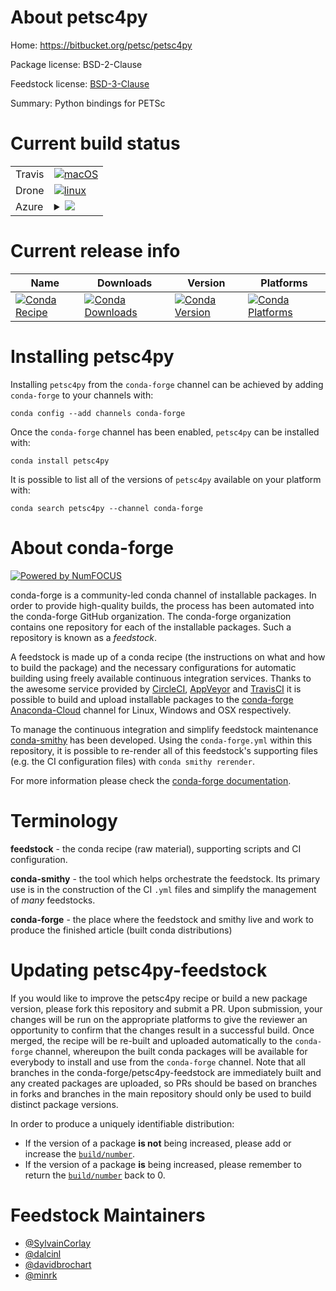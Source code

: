 About petsc4py
==============

Home: https://bitbucket.org/petsc/petsc4py

Package license: BSD-2-Clause

Feedstock license: [BSD-3-Clause](https://github.com/conda-forge/petsc4py-feedstock/blob/master/LICENSE.txt)

Summary: Python bindings for PETSc

Current build status
====================


<table><tr>
    <td>Travis</td>
    <td>
      <a href="https://travis-ci.com/conda-forge/petsc4py-feedstock">
        <img alt="macOS" src="https://img.shields.io/travis/com/conda-forge/petsc4py-feedstock/master.svg?label=macOS">
      </a>
    </td>
  </tr><tr>
    <td>Drone</td>
    <td>
      <a href="https://cloud.drone.io/conda-forge/petsc4py-feedstock">
        <img alt="linux" src="https://img.shields.io/drone/build/conda-forge/petsc4py-feedstock/master.svg?label=Linux">
      </a>
    </td>
  </tr>
    
  <tr>
    <td>Azure</td>
    <td>
      <details>
        <summary>
          <a href="https://dev.azure.com/conda-forge/feedstock-builds/_build/latest?definitionId=772&branchName=master">
            <img src="https://dev.azure.com/conda-forge/feedstock-builds/_apis/build/status/petsc4py-feedstock?branchName=master">
          </a>
        </summary>
        <table>
          <thead><tr><th>Variant</th><th>Status</th></tr></thead>
          <tbody><tr>
              <td>linux_64_mpimpichnumpy1.17python3.6.____cpython</td>
              <td>
                <a href="https://dev.azure.com/conda-forge/feedstock-builds/_build/latest?definitionId=772&branchName=master">
                  <img src="https://dev.azure.com/conda-forge/feedstock-builds/_apis/build/status/petsc4py-feedstock?branchName=master&jobName=linux&configuration=linux_64_mpimpichnumpy1.17python3.6.____cpython" alt="variant">
                </a>
              </td>
            </tr><tr>
              <td>linux_64_mpimpichnumpy1.17python3.7.____cpython</td>
              <td>
                <a href="https://dev.azure.com/conda-forge/feedstock-builds/_build/latest?definitionId=772&branchName=master">
                  <img src="https://dev.azure.com/conda-forge/feedstock-builds/_apis/build/status/petsc4py-feedstock?branchName=master&jobName=linux&configuration=linux_64_mpimpichnumpy1.17python3.7.____cpython" alt="variant">
                </a>
              </td>
            </tr><tr>
              <td>linux_64_mpimpichnumpy1.17python3.8.____cpython</td>
              <td>
                <a href="https://dev.azure.com/conda-forge/feedstock-builds/_build/latest?definitionId=772&branchName=master">
                  <img src="https://dev.azure.com/conda-forge/feedstock-builds/_apis/build/status/petsc4py-feedstock?branchName=master&jobName=linux&configuration=linux_64_mpimpichnumpy1.17python3.8.____cpython" alt="variant">
                </a>
              </td>
            </tr><tr>
              <td>linux_64_mpimpichnumpy1.18python3.6.____73_pypy</td>
              <td>
                <a href="https://dev.azure.com/conda-forge/feedstock-builds/_build/latest?definitionId=772&branchName=master">
                  <img src="https://dev.azure.com/conda-forge/feedstock-builds/_apis/build/status/petsc4py-feedstock?branchName=master&jobName=linux&configuration=linux_64_mpimpichnumpy1.18python3.6.____73_pypy" alt="variant">
                </a>
              </td>
            </tr><tr>
              <td>linux_64_mpimpichnumpy1.19python3.7.____73_pypy</td>
              <td>
                <a href="https://dev.azure.com/conda-forge/feedstock-builds/_build/latest?definitionId=772&branchName=master">
                  <img src="https://dev.azure.com/conda-forge/feedstock-builds/_apis/build/status/petsc4py-feedstock?branchName=master&jobName=linux&configuration=linux_64_mpimpichnumpy1.19python3.7.____73_pypy" alt="variant">
                </a>
              </td>
            </tr><tr>
              <td>linux_64_mpimpichnumpy1.19python3.9.____cpython</td>
              <td>
                <a href="https://dev.azure.com/conda-forge/feedstock-builds/_build/latest?definitionId=772&branchName=master">
                  <img src="https://dev.azure.com/conda-forge/feedstock-builds/_apis/build/status/petsc4py-feedstock?branchName=master&jobName=linux&configuration=linux_64_mpimpichnumpy1.19python3.9.____cpython" alt="variant">
                </a>
              </td>
            </tr><tr>
              <td>linux_64_mpiopenmpinumpy1.17python3.6.____cpython</td>
              <td>
                <a href="https://dev.azure.com/conda-forge/feedstock-builds/_build/latest?definitionId=772&branchName=master">
                  <img src="https://dev.azure.com/conda-forge/feedstock-builds/_apis/build/status/petsc4py-feedstock?branchName=master&jobName=linux&configuration=linux_64_mpiopenmpinumpy1.17python3.6.____cpython" alt="variant">
                </a>
              </td>
            </tr><tr>
              <td>linux_64_mpiopenmpinumpy1.17python3.7.____cpython</td>
              <td>
                <a href="https://dev.azure.com/conda-forge/feedstock-builds/_build/latest?definitionId=772&branchName=master">
                  <img src="https://dev.azure.com/conda-forge/feedstock-builds/_apis/build/status/petsc4py-feedstock?branchName=master&jobName=linux&configuration=linux_64_mpiopenmpinumpy1.17python3.7.____cpython" alt="variant">
                </a>
              </td>
            </tr><tr>
              <td>linux_64_mpiopenmpinumpy1.17python3.8.____cpython</td>
              <td>
                <a href="https://dev.azure.com/conda-forge/feedstock-builds/_build/latest?definitionId=772&branchName=master">
                  <img src="https://dev.azure.com/conda-forge/feedstock-builds/_apis/build/status/petsc4py-feedstock?branchName=master&jobName=linux&configuration=linux_64_mpiopenmpinumpy1.17python3.8.____cpython" alt="variant">
                </a>
              </td>
            </tr><tr>
              <td>linux_64_mpiopenmpinumpy1.18python3.6.____73_pypy</td>
              <td>
                <a href="https://dev.azure.com/conda-forge/feedstock-builds/_build/latest?definitionId=772&branchName=master">
                  <img src="https://dev.azure.com/conda-forge/feedstock-builds/_apis/build/status/petsc4py-feedstock?branchName=master&jobName=linux&configuration=linux_64_mpiopenmpinumpy1.18python3.6.____73_pypy" alt="variant">
                </a>
              </td>
            </tr><tr>
              <td>linux_64_mpiopenmpinumpy1.19python3.7.____73_pypy</td>
              <td>
                <a href="https://dev.azure.com/conda-forge/feedstock-builds/_build/latest?definitionId=772&branchName=master">
                  <img src="https://dev.azure.com/conda-forge/feedstock-builds/_apis/build/status/petsc4py-feedstock?branchName=master&jobName=linux&configuration=linux_64_mpiopenmpinumpy1.19python3.7.____73_pypy" alt="variant">
                </a>
              </td>
            </tr><tr>
              <td>linux_64_mpiopenmpinumpy1.19python3.9.____cpython</td>
              <td>
                <a href="https://dev.azure.com/conda-forge/feedstock-builds/_build/latest?definitionId=772&branchName=master">
                  <img src="https://dev.azure.com/conda-forge/feedstock-builds/_apis/build/status/petsc4py-feedstock?branchName=master&jobName=linux&configuration=linux_64_mpiopenmpinumpy1.19python3.9.____cpython" alt="variant">
                </a>
              </td>
            </tr><tr>
              <td>linux_aarch64_mpimpichnumpy1.17python3.6.____cpython</td>
              <td>
                <a href="https://dev.azure.com/conda-forge/feedstock-builds/_build/latest?definitionId=772&branchName=master">
                  <img src="https://dev.azure.com/conda-forge/feedstock-builds/_apis/build/status/petsc4py-feedstock?branchName=master&jobName=linux&configuration=linux_aarch64_mpimpichnumpy1.17python3.6.____cpython" alt="variant">
                </a>
              </td>
            </tr><tr>
              <td>linux_aarch64_mpimpichnumpy1.17python3.7.____cpython</td>
              <td>
                <a href="https://dev.azure.com/conda-forge/feedstock-builds/_build/latest?definitionId=772&branchName=master">
                  <img src="https://dev.azure.com/conda-forge/feedstock-builds/_apis/build/status/petsc4py-feedstock?branchName=master&jobName=linux&configuration=linux_aarch64_mpimpichnumpy1.17python3.7.____cpython" alt="variant">
                </a>
              </td>
            </tr><tr>
              <td>linux_aarch64_mpimpichnumpy1.17python3.8.____cpython</td>
              <td>
                <a href="https://dev.azure.com/conda-forge/feedstock-builds/_build/latest?definitionId=772&branchName=master">
                  <img src="https://dev.azure.com/conda-forge/feedstock-builds/_apis/build/status/petsc4py-feedstock?branchName=master&jobName=linux&configuration=linux_aarch64_mpimpichnumpy1.17python3.8.____cpython" alt="variant">
                </a>
              </td>
            </tr><tr>
              <td>linux_aarch64_mpimpichnumpy1.18python3.6.____73_pypy</td>
              <td>
                <a href="https://dev.azure.com/conda-forge/feedstock-builds/_build/latest?definitionId=772&branchName=master">
                  <img src="https://dev.azure.com/conda-forge/feedstock-builds/_apis/build/status/petsc4py-feedstock?branchName=master&jobName=linux&configuration=linux_aarch64_mpimpichnumpy1.18python3.6.____73_pypy" alt="variant">
                </a>
              </td>
            </tr><tr>
              <td>linux_aarch64_mpimpichnumpy1.19python3.7.____73_pypy</td>
              <td>
                <a href="https://dev.azure.com/conda-forge/feedstock-builds/_build/latest?definitionId=772&branchName=master">
                  <img src="https://dev.azure.com/conda-forge/feedstock-builds/_apis/build/status/petsc4py-feedstock?branchName=master&jobName=linux&configuration=linux_aarch64_mpimpichnumpy1.19python3.7.____73_pypy" alt="variant">
                </a>
              </td>
            </tr><tr>
              <td>linux_aarch64_mpimpichnumpy1.19python3.9.____cpython</td>
              <td>
                <a href="https://dev.azure.com/conda-forge/feedstock-builds/_build/latest?definitionId=772&branchName=master">
                  <img src="https://dev.azure.com/conda-forge/feedstock-builds/_apis/build/status/petsc4py-feedstock?branchName=master&jobName=linux&configuration=linux_aarch64_mpimpichnumpy1.19python3.9.____cpython" alt="variant">
                </a>
              </td>
            </tr><tr>
              <td>linux_aarch64_mpiopenmpinumpy1.17python3.6.____cpython</td>
              <td>
                <a href="https://dev.azure.com/conda-forge/feedstock-builds/_build/latest?definitionId=772&branchName=master">
                  <img src="https://dev.azure.com/conda-forge/feedstock-builds/_apis/build/status/petsc4py-feedstock?branchName=master&jobName=linux&configuration=linux_aarch64_mpiopenmpinumpy1.17python3.6.____cpython" alt="variant">
                </a>
              </td>
            </tr><tr>
              <td>linux_aarch64_mpiopenmpinumpy1.17python3.7.____cpython</td>
              <td>
                <a href="https://dev.azure.com/conda-forge/feedstock-builds/_build/latest?definitionId=772&branchName=master">
                  <img src="https://dev.azure.com/conda-forge/feedstock-builds/_apis/build/status/petsc4py-feedstock?branchName=master&jobName=linux&configuration=linux_aarch64_mpiopenmpinumpy1.17python3.7.____cpython" alt="variant">
                </a>
              </td>
            </tr><tr>
              <td>linux_aarch64_mpiopenmpinumpy1.17python3.8.____cpython</td>
              <td>
                <a href="https://dev.azure.com/conda-forge/feedstock-builds/_build/latest?definitionId=772&branchName=master">
                  <img src="https://dev.azure.com/conda-forge/feedstock-builds/_apis/build/status/petsc4py-feedstock?branchName=master&jobName=linux&configuration=linux_aarch64_mpiopenmpinumpy1.17python3.8.____cpython" alt="variant">
                </a>
              </td>
            </tr><tr>
              <td>linux_aarch64_mpiopenmpinumpy1.18python3.6.____73_pypy</td>
              <td>
                <a href="https://dev.azure.com/conda-forge/feedstock-builds/_build/latest?definitionId=772&branchName=master">
                  <img src="https://dev.azure.com/conda-forge/feedstock-builds/_apis/build/status/petsc4py-feedstock?branchName=master&jobName=linux&configuration=linux_aarch64_mpiopenmpinumpy1.18python3.6.____73_pypy" alt="variant">
                </a>
              </td>
            </tr><tr>
              <td>linux_aarch64_mpiopenmpinumpy1.19python3.7.____73_pypy</td>
              <td>
                <a href="https://dev.azure.com/conda-forge/feedstock-builds/_build/latest?definitionId=772&branchName=master">
                  <img src="https://dev.azure.com/conda-forge/feedstock-builds/_apis/build/status/petsc4py-feedstock?branchName=master&jobName=linux&configuration=linux_aarch64_mpiopenmpinumpy1.19python3.7.____73_pypy" alt="variant">
                </a>
              </td>
            </tr><tr>
              <td>linux_aarch64_mpiopenmpinumpy1.19python3.9.____cpython</td>
              <td>
                <a href="https://dev.azure.com/conda-forge/feedstock-builds/_build/latest?definitionId=772&branchName=master">
                  <img src="https://dev.azure.com/conda-forge/feedstock-builds/_apis/build/status/petsc4py-feedstock?branchName=master&jobName=linux&configuration=linux_aarch64_mpiopenmpinumpy1.19python3.9.____cpython" alt="variant">
                </a>
              </td>
            </tr><tr>
              <td>linux_ppc64le_mpimpichnumpy1.17python3.6.____cpython</td>
              <td>
                <a href="https://dev.azure.com/conda-forge/feedstock-builds/_build/latest?definitionId=772&branchName=master">
                  <img src="https://dev.azure.com/conda-forge/feedstock-builds/_apis/build/status/petsc4py-feedstock?branchName=master&jobName=linux&configuration=linux_ppc64le_mpimpichnumpy1.17python3.6.____cpython" alt="variant">
                </a>
              </td>
            </tr><tr>
              <td>linux_ppc64le_mpimpichnumpy1.17python3.7.____cpython</td>
              <td>
                <a href="https://dev.azure.com/conda-forge/feedstock-builds/_build/latest?definitionId=772&branchName=master">
                  <img src="https://dev.azure.com/conda-forge/feedstock-builds/_apis/build/status/petsc4py-feedstock?branchName=master&jobName=linux&configuration=linux_ppc64le_mpimpichnumpy1.17python3.7.____cpython" alt="variant">
                </a>
              </td>
            </tr><tr>
              <td>linux_ppc64le_mpimpichnumpy1.17python3.8.____cpython</td>
              <td>
                <a href="https://dev.azure.com/conda-forge/feedstock-builds/_build/latest?definitionId=772&branchName=master">
                  <img src="https://dev.azure.com/conda-forge/feedstock-builds/_apis/build/status/petsc4py-feedstock?branchName=master&jobName=linux&configuration=linux_ppc64le_mpimpichnumpy1.17python3.8.____cpython" alt="variant">
                </a>
              </td>
            </tr><tr>
              <td>linux_ppc64le_mpimpichnumpy1.18python3.6.____73_pypy</td>
              <td>
                <a href="https://dev.azure.com/conda-forge/feedstock-builds/_build/latest?definitionId=772&branchName=master">
                  <img src="https://dev.azure.com/conda-forge/feedstock-builds/_apis/build/status/petsc4py-feedstock?branchName=master&jobName=linux&configuration=linux_ppc64le_mpimpichnumpy1.18python3.6.____73_pypy" alt="variant">
                </a>
              </td>
            </tr><tr>
              <td>linux_ppc64le_mpimpichnumpy1.19python3.7.____73_pypy</td>
              <td>
                <a href="https://dev.azure.com/conda-forge/feedstock-builds/_build/latest?definitionId=772&branchName=master">
                  <img src="https://dev.azure.com/conda-forge/feedstock-builds/_apis/build/status/petsc4py-feedstock?branchName=master&jobName=linux&configuration=linux_ppc64le_mpimpichnumpy1.19python3.7.____73_pypy" alt="variant">
                </a>
              </td>
            </tr><tr>
              <td>linux_ppc64le_mpimpichnumpy1.19python3.9.____cpython</td>
              <td>
                <a href="https://dev.azure.com/conda-forge/feedstock-builds/_build/latest?definitionId=772&branchName=master">
                  <img src="https://dev.azure.com/conda-forge/feedstock-builds/_apis/build/status/petsc4py-feedstock?branchName=master&jobName=linux&configuration=linux_ppc64le_mpimpichnumpy1.19python3.9.____cpython" alt="variant">
                </a>
              </td>
            </tr><tr>
              <td>linux_ppc64le_mpiopenmpinumpy1.17python3.6.____cpython</td>
              <td>
                <a href="https://dev.azure.com/conda-forge/feedstock-builds/_build/latest?definitionId=772&branchName=master">
                  <img src="https://dev.azure.com/conda-forge/feedstock-builds/_apis/build/status/petsc4py-feedstock?branchName=master&jobName=linux&configuration=linux_ppc64le_mpiopenmpinumpy1.17python3.6.____cpython" alt="variant">
                </a>
              </td>
            </tr><tr>
              <td>linux_ppc64le_mpiopenmpinumpy1.17python3.7.____cpython</td>
              <td>
                <a href="https://dev.azure.com/conda-forge/feedstock-builds/_build/latest?definitionId=772&branchName=master">
                  <img src="https://dev.azure.com/conda-forge/feedstock-builds/_apis/build/status/petsc4py-feedstock?branchName=master&jobName=linux&configuration=linux_ppc64le_mpiopenmpinumpy1.17python3.7.____cpython" alt="variant">
                </a>
              </td>
            </tr><tr>
              <td>linux_ppc64le_mpiopenmpinumpy1.17python3.8.____cpython</td>
              <td>
                <a href="https://dev.azure.com/conda-forge/feedstock-builds/_build/latest?definitionId=772&branchName=master">
                  <img src="https://dev.azure.com/conda-forge/feedstock-builds/_apis/build/status/petsc4py-feedstock?branchName=master&jobName=linux&configuration=linux_ppc64le_mpiopenmpinumpy1.17python3.8.____cpython" alt="variant">
                </a>
              </td>
            </tr><tr>
              <td>linux_ppc64le_mpiopenmpinumpy1.18python3.6.____73_pypy</td>
              <td>
                <a href="https://dev.azure.com/conda-forge/feedstock-builds/_build/latest?definitionId=772&branchName=master">
                  <img src="https://dev.azure.com/conda-forge/feedstock-builds/_apis/build/status/petsc4py-feedstock?branchName=master&jobName=linux&configuration=linux_ppc64le_mpiopenmpinumpy1.18python3.6.____73_pypy" alt="variant">
                </a>
              </td>
            </tr><tr>
              <td>linux_ppc64le_mpiopenmpinumpy1.19python3.7.____73_pypy</td>
              <td>
                <a href="https://dev.azure.com/conda-forge/feedstock-builds/_build/latest?definitionId=772&branchName=master">
                  <img src="https://dev.azure.com/conda-forge/feedstock-builds/_apis/build/status/petsc4py-feedstock?branchName=master&jobName=linux&configuration=linux_ppc64le_mpiopenmpinumpy1.19python3.7.____73_pypy" alt="variant">
                </a>
              </td>
            </tr><tr>
              <td>linux_ppc64le_mpiopenmpinumpy1.19python3.9.____cpython</td>
              <td>
                <a href="https://dev.azure.com/conda-forge/feedstock-builds/_build/latest?definitionId=772&branchName=master">
                  <img src="https://dev.azure.com/conda-forge/feedstock-builds/_apis/build/status/petsc4py-feedstock?branchName=master&jobName=linux&configuration=linux_ppc64le_mpiopenmpinumpy1.19python3.9.____cpython" alt="variant">
                </a>
              </td>
            </tr><tr>
              <td>osx_64_mpimpichnumpy1.17python3.6.____cpython</td>
              <td>
                <a href="https://dev.azure.com/conda-forge/feedstock-builds/_build/latest?definitionId=772&branchName=master">
                  <img src="https://dev.azure.com/conda-forge/feedstock-builds/_apis/build/status/petsc4py-feedstock?branchName=master&jobName=osx&configuration=osx_64_mpimpichnumpy1.17python3.6.____cpython" alt="variant">
                </a>
              </td>
            </tr><tr>
              <td>osx_64_mpimpichnumpy1.17python3.7.____cpython</td>
              <td>
                <a href="https://dev.azure.com/conda-forge/feedstock-builds/_build/latest?definitionId=772&branchName=master">
                  <img src="https://dev.azure.com/conda-forge/feedstock-builds/_apis/build/status/petsc4py-feedstock?branchName=master&jobName=osx&configuration=osx_64_mpimpichnumpy1.17python3.7.____cpython" alt="variant">
                </a>
              </td>
            </tr><tr>
              <td>osx_64_mpimpichnumpy1.17python3.8.____cpython</td>
              <td>
                <a href="https://dev.azure.com/conda-forge/feedstock-builds/_build/latest?definitionId=772&branchName=master">
                  <img src="https://dev.azure.com/conda-forge/feedstock-builds/_apis/build/status/petsc4py-feedstock?branchName=master&jobName=osx&configuration=osx_64_mpimpichnumpy1.17python3.8.____cpython" alt="variant">
                </a>
              </td>
            </tr><tr>
              <td>osx_64_mpimpichnumpy1.18python3.6.____73_pypy</td>
              <td>
                <a href="https://dev.azure.com/conda-forge/feedstock-builds/_build/latest?definitionId=772&branchName=master">
                  <img src="https://dev.azure.com/conda-forge/feedstock-builds/_apis/build/status/petsc4py-feedstock?branchName=master&jobName=osx&configuration=osx_64_mpimpichnumpy1.18python3.6.____73_pypy" alt="variant">
                </a>
              </td>
            </tr><tr>
              <td>osx_64_mpimpichnumpy1.19python3.7.____73_pypy</td>
              <td>
                <a href="https://dev.azure.com/conda-forge/feedstock-builds/_build/latest?definitionId=772&branchName=master">
                  <img src="https://dev.azure.com/conda-forge/feedstock-builds/_apis/build/status/petsc4py-feedstock?branchName=master&jobName=osx&configuration=osx_64_mpimpichnumpy1.19python3.7.____73_pypy" alt="variant">
                </a>
              </td>
            </tr><tr>
              <td>osx_64_mpimpichnumpy1.19python3.9.____cpython</td>
              <td>
                <a href="https://dev.azure.com/conda-forge/feedstock-builds/_build/latest?definitionId=772&branchName=master">
                  <img src="https://dev.azure.com/conda-forge/feedstock-builds/_apis/build/status/petsc4py-feedstock?branchName=master&jobName=osx&configuration=osx_64_mpimpichnumpy1.19python3.9.____cpython" alt="variant">
                </a>
              </td>
            </tr><tr>
              <td>osx_64_mpiopenmpinumpy1.17python3.6.____cpython</td>
              <td>
                <a href="https://dev.azure.com/conda-forge/feedstock-builds/_build/latest?definitionId=772&branchName=master">
                  <img src="https://dev.azure.com/conda-forge/feedstock-builds/_apis/build/status/petsc4py-feedstock?branchName=master&jobName=osx&configuration=osx_64_mpiopenmpinumpy1.17python3.6.____cpython" alt="variant">
                </a>
              </td>
            </tr><tr>
              <td>osx_64_mpiopenmpinumpy1.17python3.7.____cpython</td>
              <td>
                <a href="https://dev.azure.com/conda-forge/feedstock-builds/_build/latest?definitionId=772&branchName=master">
                  <img src="https://dev.azure.com/conda-forge/feedstock-builds/_apis/build/status/petsc4py-feedstock?branchName=master&jobName=osx&configuration=osx_64_mpiopenmpinumpy1.17python3.7.____cpython" alt="variant">
                </a>
              </td>
            </tr><tr>
              <td>osx_64_mpiopenmpinumpy1.17python3.8.____cpython</td>
              <td>
                <a href="https://dev.azure.com/conda-forge/feedstock-builds/_build/latest?definitionId=772&branchName=master">
                  <img src="https://dev.azure.com/conda-forge/feedstock-builds/_apis/build/status/petsc4py-feedstock?branchName=master&jobName=osx&configuration=osx_64_mpiopenmpinumpy1.17python3.8.____cpython" alt="variant">
                </a>
              </td>
            </tr><tr>
              <td>osx_64_mpiopenmpinumpy1.18python3.6.____73_pypy</td>
              <td>
                <a href="https://dev.azure.com/conda-forge/feedstock-builds/_build/latest?definitionId=772&branchName=master">
                  <img src="https://dev.azure.com/conda-forge/feedstock-builds/_apis/build/status/petsc4py-feedstock?branchName=master&jobName=osx&configuration=osx_64_mpiopenmpinumpy1.18python3.6.____73_pypy" alt="variant">
                </a>
              </td>
            </tr><tr>
              <td>osx_64_mpiopenmpinumpy1.19python3.7.____73_pypy</td>
              <td>
                <a href="https://dev.azure.com/conda-forge/feedstock-builds/_build/latest?definitionId=772&branchName=master">
                  <img src="https://dev.azure.com/conda-forge/feedstock-builds/_apis/build/status/petsc4py-feedstock?branchName=master&jobName=osx&configuration=osx_64_mpiopenmpinumpy1.19python3.7.____73_pypy" alt="variant">
                </a>
              </td>
            </tr><tr>
              <td>osx_64_mpiopenmpinumpy1.19python3.9.____cpython</td>
              <td>
                <a href="https://dev.azure.com/conda-forge/feedstock-builds/_build/latest?definitionId=772&branchName=master">
                  <img src="https://dev.azure.com/conda-forge/feedstock-builds/_apis/build/status/petsc4py-feedstock?branchName=master&jobName=osx&configuration=osx_64_mpiopenmpinumpy1.19python3.9.____cpython" alt="variant">
                </a>
              </td>
            </tr>
          </tbody>
        </table>
      </details>
    </td>
  </tr>
</table>

Current release info
====================

| Name | Downloads | Version | Platforms |
| --- | --- | --- | --- |
| [![Conda Recipe](https://img.shields.io/badge/recipe-petsc4py-green.svg)](https://anaconda.org/conda-forge/petsc4py) | [![Conda Downloads](https://img.shields.io/conda/dn/conda-forge/petsc4py.svg)](https://anaconda.org/conda-forge/petsc4py) | [![Conda Version](https://img.shields.io/conda/vn/conda-forge/petsc4py.svg)](https://anaconda.org/conda-forge/petsc4py) | [![Conda Platforms](https://img.shields.io/conda/pn/conda-forge/petsc4py.svg)](https://anaconda.org/conda-forge/petsc4py) |

Installing petsc4py
===================

Installing `petsc4py` from the `conda-forge` channel can be achieved by adding `conda-forge` to your channels with:

```
conda config --add channels conda-forge
```

Once the `conda-forge` channel has been enabled, `petsc4py` can be installed with:

```
conda install petsc4py
```

It is possible to list all of the versions of `petsc4py` available on your platform with:

```
conda search petsc4py --channel conda-forge
```


About conda-forge
=================

[![Powered by NumFOCUS](https://img.shields.io/badge/powered%20by-NumFOCUS-orange.svg?style=flat&colorA=E1523D&colorB=007D8A)](http://numfocus.org)

conda-forge is a community-led conda channel of installable packages.
In order to provide high-quality builds, the process has been automated into the
conda-forge GitHub organization. The conda-forge organization contains one repository
for each of the installable packages. Such a repository is known as a *feedstock*.

A feedstock is made up of a conda recipe (the instructions on what and how to build
the package) and the necessary configurations for automatic building using freely
available continuous integration services. Thanks to the awesome service provided by
[CircleCI](https://circleci.com/), [AppVeyor](https://www.appveyor.com/)
and [TravisCI](https://travis-ci.com/) it is possible to build and upload installable
packages to the [conda-forge](https://anaconda.org/conda-forge)
[Anaconda-Cloud](https://anaconda.org/) channel for Linux, Windows and OSX respectively.

To manage the continuous integration and simplify feedstock maintenance
[conda-smithy](https://github.com/conda-forge/conda-smithy) has been developed.
Using the ``conda-forge.yml`` within this repository, it is possible to re-render all of
this feedstock's supporting files (e.g. the CI configuration files) with ``conda smithy rerender``.

For more information please check the [conda-forge documentation](https://conda-forge.org/docs/).

Terminology
===========

**feedstock** - the conda recipe (raw material), supporting scripts and CI configuration.

**conda-smithy** - the tool which helps orchestrate the feedstock.
                   Its primary use is in the construction of the CI ``.yml`` files
                   and simplify the management of *many* feedstocks.

**conda-forge** - the place where the feedstock and smithy live and work to
                  produce the finished article (built conda distributions)


Updating petsc4py-feedstock
===========================

If you would like to improve the petsc4py recipe or build a new
package version, please fork this repository and submit a PR. Upon submission,
your changes will be run on the appropriate platforms to give the reviewer an
opportunity to confirm that the changes result in a successful build. Once
merged, the recipe will be re-built and uploaded automatically to the
`conda-forge` channel, whereupon the built conda packages will be available for
everybody to install and use from the `conda-forge` channel.
Note that all branches in the conda-forge/petsc4py-feedstock are
immediately built and any created packages are uploaded, so PRs should be based
on branches in forks and branches in the main repository should only be used to
build distinct package versions.

In order to produce a uniquely identifiable distribution:
 * If the version of a package **is not** being increased, please add or increase
   the [``build/number``](https://docs.conda.io/projects/conda-build/en/latest/resources/define-metadata.html#build-number-and-string).
 * If the version of a package **is** being increased, please remember to return
   the [``build/number``](https://docs.conda.io/projects/conda-build/en/latest/resources/define-metadata.html#build-number-and-string)
   back to 0.

Feedstock Maintainers
=====================

* [@SylvainCorlay](https://github.com/SylvainCorlay/)
* [@dalcinl](https://github.com/dalcinl/)
* [@davidbrochart](https://github.com/davidbrochart/)
* [@minrk](https://github.com/minrk/)

